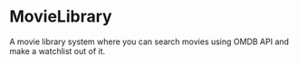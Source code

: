 # MovieLibrary
A movie library system where you can search movies using OMDB API and make a watchlist out of it.
